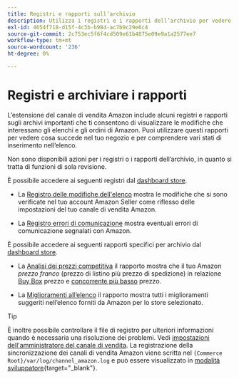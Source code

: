 ```yaml
---
title: Registri e rapporti sull’archivio
description: Utilizza i registri e i rapporti dell’archivio per vedere cosa succede nell’Adobe Commerce o nel tuo archivio Magenti Open Source e negli elenchi di Amazon Marketplace.
exl-id: 4654f718-d15f-4c3b-b984-ac7b9c29e6c4
source-git-commit: 2c753ec5f6f4cd509e61b4875e09e9a1a2577ee7
workflow-type: tm+mt
source-wordcount: '236'
ht-degree: 0%

---
```


# Registri e archiviare i rapporti

L’estensione del canale di vendita Amazon include alcuni registri e rapporti sugli archivi importanti che ti consentono di visualizzare le modifiche che interessano gli elenchi e gli ordini di Amazon. Puoi utilizzare questi rapporti per vedere cosa succede nel tuo negozio e per comprendere vari stati di inserimento nell’elenco.

Non sono disponibili azioni per i registri o i rapporti dell’archivio, in quanto si tratta di funzioni di sola revisione.

È possibile accedere ai seguenti registri dal [dashboard store](./amazon-store-dashboard.md).

- La [Registro delle modifiche dell&#39;elenco](./listing-changes-log.md) mostra le modifiche che si sono verificate nel tuo account Amazon Seller come riflesso delle impostazioni del tuo canale di vendita Amazon.

- La [Registro errori di comunicazione](./communication-errors-log.md) mostra eventuali errori di comunicazione segnalati con Amazon.

È possibile accedere ai seguenti rapporti specifici per archivio dal [dashboard store](./amazon-store-dashboard.md).

- La [Analisi dei prezzi competitiva](./competitive-price-analysis.md) il rapporto mostra che il tuo Amazon _prezzo franco_ (prezzo di listino più prezzo di spedizione) in relazione [Buy Box](./buy-box-competitor-pricing.md) prezzo e [concorrente più basso](./lowest-competitor-pricing.md) prezzo.

- La [Miglioramenti all’elenco](./listing-improvements.md) il rapporto mostra tutti i miglioramenti suggeriti nell’elenco forniti da Amazon per lo store selezionato.

>[!TIP]
>
>È inoltre possibile controllare il file di registro per ulteriori informazioni quando è necessaria una risoluzione dei problemi. Vedi [impostazioni dell&#39;amministratore del canale di vendita](./sales-channel-settings.md). La registrazione della sincronizzazione dei canali di vendita Amazon viene scritta nel `{Commerce Root}/var/log/channel_amazon.log` e può essere visualizzato in [modalità sviluppatore](https://docs.magento.com/user-guide/magento/installation-modes.html){target=&quot;_blank&quot;}.

